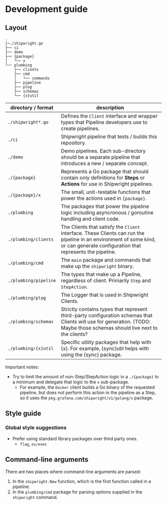 # Development guide

## Layout

```
.
|─./shipwright.go
├── ci
├── demo
├── {package}
│   └── x
└── plumbing
    ├── clients
    ├── cmd
    │   └── commands
    ├── pipeline
    ├── plog
    ├── schemas
    └── {x}util
```

| directory / format    | description                                                                                                                                                                     |
| --------------------- | ------------------------------------------------------------------------------------------------------------------------------------------------------------------------------- |
| `./shipwright*.go`    | Defines the `Client` interface and wrapper types that Pipeline developers use to create pipelines.                                                                              |
| `./ci`                | Shipwright pipeline that tests / builds this repository.                                                                                                                        |
| `./demo`              | Demo pipelines. Each sub-directory should be a separate pipeline that introduces a new / separate concept.                                                                      |
| `./{package}`         | Represents a Go package that should contain only definitions for **Steps** or **Actions** for use in Shipwright pipelines.                                                      |
| `./{package}/x`       | The small, unit-testable functions that power the actions used in `{package}`.                                                                                                  |
| `./plumbing`          | The packages that power the pipeline logic including asyncronous / goroutine handling and client code.                                                                          |
| `./plumbing/clients`  | The Clients that satisfy the `Client` interface. These Clients can run the pipeline in an environment of some kind, or can generate configuration that represents the pipeline. |
| `./plumbing/cmd`      | The `main` package and commands that make up the `shipwright` binary.                                                                                                           |
| `./plumbing/pipeline` | The types that make up a Pipeline, regardless of client. Primarily `Step` and `StepAction`.                                                                                     |
| `./plumbing/plog`     | The Logger that is used in Shipwright Clients.                                                                                                                                  |
| `./plumbing/schemas`  | Strictly contains types that represent third-party configuration schemas that Clients will use for generation. (TODO: Maybe those schemas should live next to the clients?      |
| `./plumbing/{x}util`  | Specific utility packages that help with {x}. For example, {sync}util helps with using the {sync} package.                                                                      |

Important notes:

- Try to limit the amount of non-Step/StepAction logic in a `./{package}` to a minimum and delegate that logic to the `x` sub-package.
  - For example, the `Docker` client builds a Go binary of the requested pipeline, but does not perform this action in the pipeline as a Step, so it uses the `pkg.grafana.com/shipwright/v1/golang/x` package.

## Style guide

### Global style suggestions

- Prefer using standard library packages over third party ones.
  - `flag`, `os/exec`

## Command-line arguments

There are two places where command-line arguments are parsed:

1. In the `shipwright.New` function, which is the first function called in a pipeline.
2. In the `plumbing/cmd` package for parsing options supplied in the `shipwright` command.
